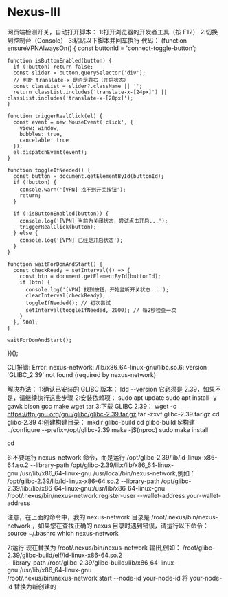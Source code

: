 # Nexus-III

网页端检测开关，自动打开脚本：
1:打开浏览器的开发者工具（按 F12）
2:切换到控制台（Console）
3:粘贴以下脚本并回车执行
代码：
  (function ensureVPNAlwaysOn() {
    const buttonId = 'connect-toggle-button';
  
    function isButtonEnabled(button) {
      if (!button) return false;
      const slider = button.querySelector('div');
      // 判断 translate-x 是否是靠右（开启状态）
      const classList = slider?.className || '';
      return classList.includes('translate-x-[24px]') || classList.includes('translate-x-[28px]');
    }
  
    function triggerRealClick(el) {
      const event = new MouseEvent('click', {
        view: window,
        bubbles: true,
        cancelable: true
      });
      el.dispatchEvent(event);
    }
  
    function toggleIfNeeded() {
      const button = document.getElementById(buttonId);
      if (!button) {
        console.warn('[VPN] 找不到开关按钮');
        return;
      }
  
      if (!isButtonEnabled(button)) {
        console.log('[VPN] 当前为关闭状态，尝试点击开启...');
        triggerRealClick(button);
      } else {
        console.log('[VPN] 已经是开启状态');
      }
    }
  
    function waitForDomAndStart() {
      const checkReady = setInterval(() => {
        const btn = document.getElementById(buttonId);
        if (btn) {
          console.log('[VPN] 找到按钮，开始监听开关状态...');
          clearInterval(checkReady);
          toggleIfNeeded(); // 初次尝试
          setInterval(toggleIfNeeded, 2000); // 每2秒检查一次
        }
      }, 500);
    }
  
    waitForDomAndStart();
  })();


CLI报错:
Error: nexus-network: /lib/x86_64-linux-gnu/libc.so.6: version `GLIBC_2.39' not found (required by nexus-network)

解决办法：
1:确认已安装的 GLIBC 版本：
ldd --version
它必须是 2.39，如果不是，请继续执行这些步骤
2:安装依赖项：
sudo apt update
sudo apt install -y gawk bison gcc make wget tar
3:下载 GLIBC 2.39：
wget -c https://ftp.gnu.org/gnu/glibc/glibc-2.39.tar.gz
tar -zxvf glibc-2.39.tar.gz
cd glibc-2.39
4:创建构建目录：
mkdir glibc-build
cd glibc-build
5:构建
../configure --prefix=/opt/glibc-2.39
make -j$(nproc)
sudo make install

cd

6:不要运行 nexus-network 命令，而是运行 /opt/glibc-2.39/lib/ld-linux-x86-64.so.2 --library-path /opt/glibc-2.39/lib:/lib/x86_64-linux-gnu:/usr/lib/x86_64-linux-gnu /usr/local/bin/nexus-network,例如：
/opt/glibc-2.39/lib/ld-linux-x86-64.so.2 --library-path /opt/glibc-2.39/lib:/lib/x86_64-linux-gnu:/usr/lib/x86_64-linux-gnu /root/.nexus/bin/nexus-network register-user --wallet-address your-wallet-address

注意，在上面的命令中，我的 nexus-network 目录是 /root/.nexus/bin/nexus-network ，如果您在查找正确的 nexus 目录时遇到错误，请运行以下命令：
source ~/.bashrc
which nexus-network

7:运行
现在替换为 /root/.nexus/bin/nexus-network 输出,例如：
/root/glibc-2.39/glibc-build/elf/ld-linux-x86-64.so.2 \
  --library-path /root/glibc-2.39/glibc-build:/lib/x86_64-linux-gnu:/usr/lib/x86_64-linux-gnu \
  /root/.nexus/bin/nexus-network start --node-id your-node-id
  将 your-node-id 替换为新创建的


